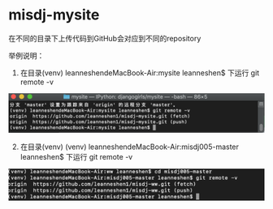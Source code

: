 # misdj-mysite
在不同的目录下上传代码到GitHub会对应到不同的repository

举例说明：

1. 在目录(venv) leanneshendeMacBook-Air:mysite leanneshen$ 下运行 git remote -v

![Step1](img/1_mysite.png)


2. 在目录(venv) (venv) leanneshendeMacBook-Air:misdj005-master leanneshen$ 下运行 git remote -v

![Step2](img/2_ww.png)















